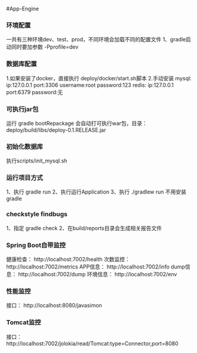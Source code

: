 #App-Engine

### 环境配置
一共有三种环境dev、test、prod，不同环境会加载不同的配置文件
1、gradle启动同时要加参数 -Pprofile=dev

### 数据库配置 
1.如果安装了docker，直接执行 deploy/docker/start.sh脚本
2.手动安装
  mysql: ip:127.0.0.1 port:3306 username:root  password:123
  redis: ip:127.0.0.1 port:6379 password:无

### 可执行jar包
运行 gradle bootRepackage 会自动打可执行war包，目录：deploy/build/libs/deploy-0.1.RELEASE.jar

### 初始化数据库
执行scripts/init_mysql.sh

### 运行项目方式
1、执行 gradle run
2、执行运行Application
3、执行 ./gradlew run 不用安装gradle

### checkstyle findbugs
1、指定 gradle check 
2、在build/reports目录会生成相关报告文件

### Spring Boot自带监控
健康检查： http://localhost:7002/health
次数监控： http://localhost:7002/metrics
APP信息： http://localhost:7002/info
dump信息： http://localhost:7002/dump
环境信息： http://localhost:7002/env

### 性能监控
接口： http://localhost:8080/javasimon

### Tomcat监控
接口： http://localhost:7002/jolokia/read/Tomcat:type=Connector,port=8080